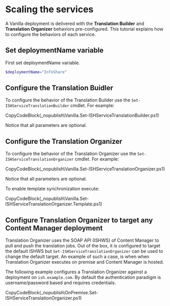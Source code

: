 ﻿# Scaling the services

A Vanilla deployment is delivered with the **Translation Builder** and **Translation Organizer** behaviors pre-configured. 
This tutorial explains how to configure the behaviors of each service.

## Set deploymentName variable
First set deploymentName variable.

```powershell
$deploymentName="InfoShare"
```

## Configure the Translation Buidler

To configure the behavior of the Translation Builder use the `Set-ISHServiceTranslationBuilder` cmdlet.
For example:

CopyCodeBlock(_nopublish\Vanilla.Set-ISHServiceTranslationBuilder.ps1)

Notice that all parameters are optional.


## Configure the Translation Organizer

To configure the behavior of the Translation Organizer use the `Set-ISHServiceTranslationOrganizer` cmdlet.
For example:

CopyCodeBlock(_nopublish\Vanilla.Set-ISHServiceTranslationOrganizer.ps1)

Notice that all parameters are optional.

To enable template synchronization execute:

CopyCodeBlock(_nopublish\Vanilla.Set-ISHServiceTranslationOrganizer.Template.ps1)

## Configure Translation Organizer to target any Content Manager deployment

Translation Organizer uses the SOAP API (ISHWS) of Content Manager to pull and push the translation jobs. Out of the box, it is configured to target the default ISHWS but `Set-ISHServiceTranslationOrganizer` can be used to change the default target. An example of such a case, is when when Translation Organizer executes on premise and Content Manager is hosted.

The following example configures a Translation Organizer against a deployment on `ish.example.com`. By default the authentication paradigm is username/password based and requires credentials.

CopyCodeBlock(_nopublish\OnPremise.Set-ISHServiceTranslationOrganizer.ps1)